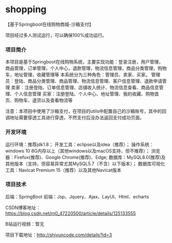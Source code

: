 # shopping
【基于Springboot在线购物商城-沙箱支付】

项目经过多人测试运行，可以确保100%成功运行。

### 项目简介
本项目是基于Springboot在线购物系统，主要实现功能：登录注册，用户管理，商品管理，订单管理，个人中心，退款管理，物流信息管理，商品分类管理，购物车，地址管理，收藏管理等
本系统分为三种角色：管理员、卖家、买家。
管理员：登陆、商品分类管理、商品管理、物流信息管理、客户信息管理、退款申请管理
卖家：注册登陆、订单信息管理、店铺收入统计、物流信息查看、商品信息管理、个人信息管理
买家：注册登陆、个人中心、地址管理、我的收藏、购物首页、购物车、退货以及查看物流等

注意：本项目中使用了沙箱支付，在项目的utils中配置自己的沙箱账号，其中的回调地址需要穿透工具进行穿透，不然支付后没办法返回支付成功页面。
### 开发环境	
运行环境：推荐jdk1.8；
开发工具：eclipse以及idea（推荐）；
操作系统：windows 10 8G内存以上（其他windows以及macOS支持，但不推荐）；
浏览器：Firefox(推荐)、Google Chrome(推荐)、Edge;
数据库：MySQL8.0(推荐)及其他版本（支持，但容易异常尤其MySQL5.7（不含）以下版本）；
数据库可视化工具：Navicat Premium 15（推荐）以及其他Navicat版本
### 项目技术
后端：SpringBoot
前端：Jsp、Jquery、Ajax、LayUI、Html、echarts



CSDN博客地址：https://blog.csdn.net/m0_47220500/article/details/125133555

B站运行视频：暂无

项目下载地址：http://shiyuncode.com/details?id=3

